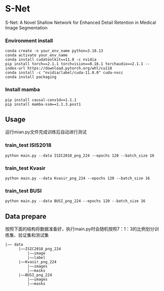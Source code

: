 # S-Net
S-Net: A Novel Shallow Network for Enhanced Detail Retention in Medical Image Segmentation

### Environment install
```
conda create -n your_env_name python=3.10.13
conda activate your_env_name
conda install cudatoolkit==11.8 -c nvidia
pip install torch==2.1.1 torchvision==0.16.1 torchaudio==2.1.1 --index-url https://download.pytorch.org/whl/cu118
conda install -c "nvidia/label/cuda-11.8.0" cuda-nvcc
conda install packaging
```

### Install mamba
```
pip install causal-conv1d==1.1.1  
pip install mamba-ssm==1.1.3.post1 
```

## Usage
运行mian.py文件完成训练后自动进行测试

### train_test ISIS2018
```
python main.py --data ISIC2018_png_224 --epochs 120 --batch_size 16
```
### train_test Kvasir
```
python main.py --data Kvasir_png_224 --epochs 120 --batch_size 16
```
### train_test BUSI
```
python main.py --data BUSI_png_224 --epochs 120 --batch_size 16
```

## Data prepare
按照下面的结构将数据准备好，执行main.py时会随机按照7：1：3的比例划分训练集、验证集和测试集
```
|—— data
      |——ISIC2018_png_224
          |——image
          |——label
      |——Kvasir_png_224
          |——images
          |——masks
      |——BUSI_png_224
          |——images
          |——masks
```
